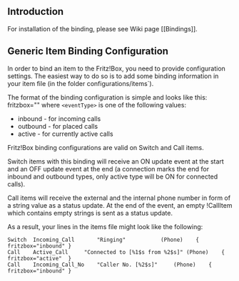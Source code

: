## Introduction

For installation of the binding, please see Wiki page [[Bindings]].

## Generic Item Binding Configuration

In order to bind an item to the Fritz!Box, you need to provide configuration settings. The easiest way to do so is to add some binding information in your item file (in the folder configurations/items`). 

The format of the binding configuration is simple and looks like this:
    fritzbox="<eventType>"
where `<eventType>` is one of the following values:
- inbound - for incoming calls
- outbound - for placed calls
- active - for currently active calls

Fritz!Box binding configurations are valid on Switch and Call items.

Switch items with this binding will receive an ON update event at the start and an OFF update event at the end (a connection marks the end for inbound and outbound types, only active type will be ON for connected calls).

Call items will receive the external and the internal phone number in form of a string value as a status update. At the end of the event, an empty !CallItem which contains empty strings is sent as a status update.

As a result, your lines in the items file might look like the following:

    Switch	Incoming_Call		"Ringing"			(Phone)    { fritzbox="inbound" }
    Call	Active_Call		"Connected to [%1$s from %2$s]"	(Phone)    { fritzbox="active"  }
    Call	Incoming_Call_No	"Caller No. [%2$s]"		(Phone)    { fritzbox="inbound" } 